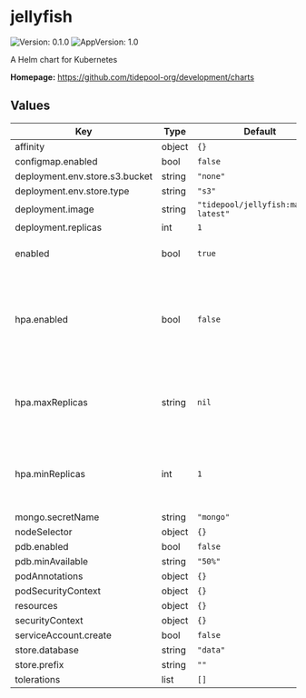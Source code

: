 # jellyfish

![Version: 0.1.0](https://img.shields.io/badge/Version-0.1.0-informational?style=flat-square) ![AppVersion: 1.0](https://img.shields.io/badge/AppVersion-1.0-informational?style=flat-square)

A Helm chart for Kubernetes

**Homepage:** <https://github.com/tidepool-org/development/charts>

## Values

| Key | Type | Default | Description |
|-----|------|---------|-------------|
| affinity | object | `{}` |  |
| configmap.enabled | bool | `false` |  |
| deployment.env.store.s3.bucket | string | `"none"` |  |
| deployment.env.store.type | string | `"s3"` |  |
| deployment.image | string | `"tidepool/jellyfish:master-latest"` |  |
| deployment.replicas | int | `1` |  |
| enabled | bool | `true` |  whether to enable service |
| hpa.enabled | bool | `false` | whether to create a horizontal pod autoscalers for all pods of given deployment |
| hpa.maxReplicas | string | `nil` | maximum number of replicas that HPA will maintain |
| hpa.minReplicas | int | `1` | minimum number of replicas that HPA will maintain |
| mongo.secretName | string | `"mongo"` |  |
| nodeSelector | object | `{}` |  |
| pdb.enabled | bool | `false` |  |
| pdb.minAvailable | string | `"50%"` |  |
| podAnnotations | object | `{}` |  |
| podSecurityContext | object | `{}` |  |
| resources | object | `{}` |  |
| securityContext | object | `{}` |  |
| serviceAccount.create | bool | `false` |  |
| store.database | string | `"data"` |  |
| store.prefix | string | `""` |  |
| tolerations | list | `[]` |  |
